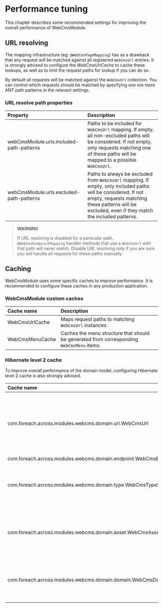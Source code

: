 # Performance tuning

This chapter describes some recommended settings for improving the overall performance of WebCmsModule.

## URL resolving

The mapping infrastructure \(eg. `@WebCmsPageMapping`\) has as a drawback that any request will be matched against all registered `WebCmsUrl` entries.  It is strongly advised to configure the _WebCmsUrlCache_ to cache these lookups, as well as to limit the request paths for lookup if you can do so.

By default all requests will be matched against the `WebCmsUrl` collection.  You can control which requests should be matched by specifying one ore more ANT path patterns in the relevant settings.

### URL resolve path properties

| Property | Description |
| :--- | :--- |
| webCmsModule.urls.included-path-patterns | Paths to be included for `WebCmsUrl` mapping.  If empty, all non-excluded paths will be considered.  If not empty, only requests matching one of these paths will be mapped to a possible `WebCmsUrl`. |
| webCmsModule.urls.excluded-path-patterns | Paths to always be excluded from `WebCmsUrl` mapping.  If empty, only included paths will be considered.  If not empty, requests matching these patterns will be excluded, even if they match the included patterns. |

> **WARNING**
>
> If URL resolving is disabled for a particular path, `@WebCmsEndpointMapping` handler methods that use a `WebCmsUrl` with that path will never match.  Disable URL resolving only if you are sure you will handle all requests for these paths manually.

## Caching

WebCmsModule uses some specific caches to improve performance.  It is recommended to configure these caches in any production application.

### WebCmsModule custom caches

| Cache name | Description |
| :--- | :--- |
| WebCmsUrlCache | Maps request paths to matching `WebCmsUrl` instances. |
| WebCmsMenuCache | Caches the menu structure that should be generated from corresponding `WebCmsMenu` items. |

### Hibernate level 2 cache

To improve overall performance of the domain model, configuring Hibernate level 2 cache is also strongly advised.

| Cache name | Hints |
| :--- | :--- |
| com.foreach.across.modules.webcms.domain.url.WebCmsUrl | The size of your WebCmsUrl cache should be a multiple of your WebCmsEndpoint cache and a minimum of one-to-one, as there would be multiple urls per endpoint in general. |
| com.foreach.across.modules.webcms.domain.endpoint.WebCmsEndpoint |  |
| com.foreach.across.modules.webcms.domain.type.WebCmsTypeSpecifier | The items in your WebCmsTypeSpecifier cache should remain cached for a long duration, because they do not change often. |
| com.foreach.across.modules.webcms.domain.asset.WebCmsAsset | The size and duration of your WebCmsAsset cache depend on how you use them. If you do not change existing assets often, you should opt for a longer duration. |
| com.foreach.across.modules.webcms.domain.domain.WebCmsDomain | The items in your WebCmsDomain cache should remain cached for a long duration, because they do not change often. |



